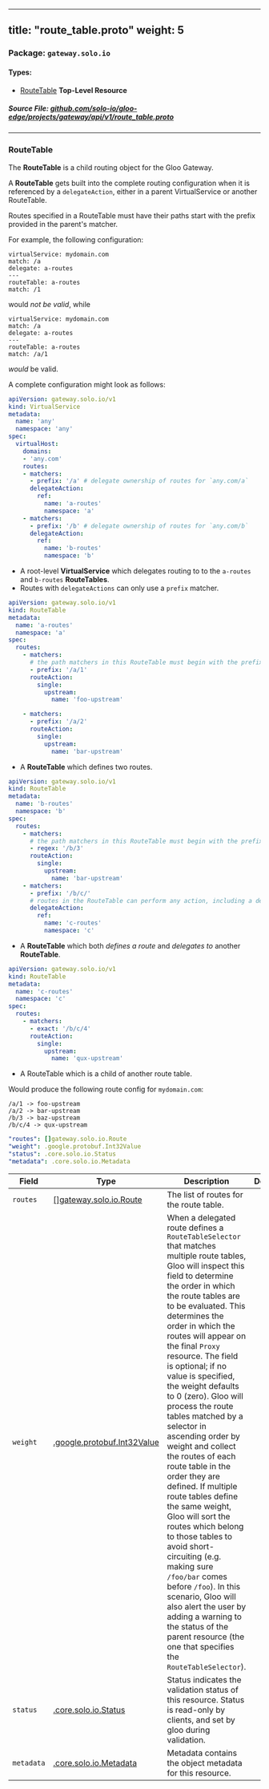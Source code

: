 
---
title: "route_table.proto"
weight: 5
---

<!-- Code generated by solo-kit. DO NOT EDIT. -->


### Package: `gateway.solo.io` 
#### Types:


- [RouteTable](#routetable) **Top-Level Resource**
  



##### Source File: [github.com/solo-io/gloo-edge/projects/gateway/api/v1/route_table.proto](https://github.com/solo-io/gloo-edge/blob/master/projects/gateway/api/v1/route_table.proto)





---
### RouteTable

 
The **RouteTable** is a child routing object for the Gloo Gateway.

A **RouteTable** gets built into the complete routing configuration when it is referenced by a `delegateAction`,
either in a parent VirtualService or another RouteTable.

Routes specified in a RouteTable must have their paths start with the prefix provided in the parent's matcher.

For example, the following configuration:

```
virtualService: mydomain.com
match: /a
delegate: a-routes
---
routeTable: a-routes
match: /1

```

would *not be valid*, while

```
virtualService: mydomain.com
match: /a
delegate: a-routes
---
routeTable: a-routes
match: /a/1

```

*would* be valid.


A complete configuration might look as follows:

```yaml
apiVersion: gateway.solo.io/v1
kind: VirtualService
metadata:
  name: 'any'
  namespace: 'any'
spec:
  virtualHost:
    domains:
    - 'any.com'
    routes:
    - matchers:
      - prefix: '/a' # delegate ownership of routes for `any.com/a`
      delegateAction:
        ref:
          name: 'a-routes'
          namespace: 'a'
    - matchers:
      - prefix: '/b' # delegate ownership of routes for `any.com/b`
      delegateAction:
        ref:
          name: 'b-routes'
          namespace: 'b'
```

* A root-level **VirtualService** which delegates routing to to the `a-routes` and `b-routes` **RouteTables**.
* Routes with `delegateActions` can only use a `prefix` matcher.

```yaml
apiVersion: gateway.solo.io/v1
kind: RouteTable
metadata:
  name: 'a-routes'
  namespace: 'a'
spec:
  routes:
    - matchers:
      # the path matchers in this RouteTable must begin with the prefix `/a/`
      - prefix: '/a/1'
      routeAction:
        single:
          upstream:
            name: 'foo-upstream'

    - matchers:
      - prefix: '/a/2'
      routeAction:
        single:
          upstream:
            name: 'bar-upstream'
```

* A **RouteTable** which defines two routes.

```yaml
apiVersion: gateway.solo.io/v1
kind: RouteTable
metadata:
  name: 'b-routes'
  namespace: 'b'
spec:
  routes:
    - matchers:
      # the path matchers in this RouteTable must begin with the prefix `/b/`
      - regex: '/b/3'
      routeAction:
        single:
          upstream:
            name: 'bar-upstream'
    - matchers:
      - prefix: '/b/c/'
      # routes in the RouteTable can perform any action, including a delegateAction
      delegateAction:
        ref:
          name: 'c-routes'
          namespace: 'c'

```

* A **RouteTable** which both *defines a route* and *delegates to* another **RouteTable**.


```yaml
apiVersion: gateway.solo.io/v1
kind: RouteTable
metadata:
  name: 'c-routes'
  namespace: 'c'
spec:
  routes:
    - matchers:
      - exact: '/b/c/4'
      routeAction:
        single:
          upstream:
            name: 'qux-upstream'
```

* A RouteTable which is a child of another route table.


Would produce the following route config for `mydomain.com`:

```
/a/1 -> foo-upstream
/a/2 -> bar-upstream
/b/3 -> baz-upstream
/b/c/4 -> qux-upstream
```

```yaml
"routes": []gateway.solo.io.Route
"weight": .google.protobuf.Int32Value
"status": .core.solo.io.Status
"metadata": .core.solo.io.Metadata

```

| Field | Type | Description | Default |
| ----- | ---- | ----------- |----------- | 
| `routes` | [[]gateway.solo.io.Route](../virtual_service.proto.sk/#route) | The list of routes for the route table. |  |
| `weight` | [.google.protobuf.Int32Value](https://developers.google.com/protocol-buffers/docs/reference/csharp/class/google/protobuf/well-known-types/int-32-value) | When a delegated route defines a `RouteTableSelector` that matches multiple route tables, Gloo will inspect this field to determine the order in which the route tables are to be evaluated. This determines the order in which the routes will appear on the final `Proxy` resource. The field is optional; if no value is specified, the weight defaults to 0 (zero). Gloo will process the route tables matched by a selector in ascending order by weight and collect the routes of each route table in the order they are defined. If multiple route tables define the same weight, Gloo will sort the routes which belong to those tables to avoid short-circuiting (e.g. making sure `/foo/bar` comes before `/foo`). In this scenario, Gloo will also alert the user by adding a warning to the status of the parent resource (the one that specifies the `RouteTableSelector`). |  |
| `status` | [.core.solo.io.Status](../../../../../../solo-kit/api/v1/status.proto.sk/#status) | Status indicates the validation status of this resource. Status is read-only by clients, and set by gloo during validation. |  |
| `metadata` | [.core.solo.io.Metadata](../../../../../../solo-kit/api/v1/metadata.proto.sk/#metadata) | Metadata contains the object metadata for this resource. |  |





<!-- Start of HubSpot Embed Code -->
<script type="text/javascript" id="hs-script-loader" async defer src="//js.hs-scripts.com/5130874.js"></script>
<!-- End of HubSpot Embed Code -->
